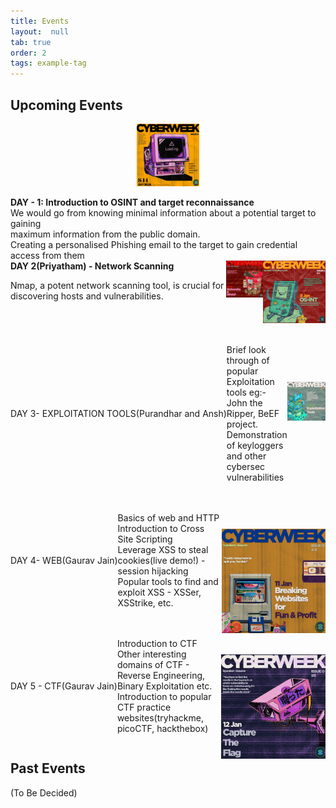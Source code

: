 ```yaml
---
title: Events
layout:  null
tab: true
order: 2
tags: example-tag
---
```

## Upcoming Events

<p align="center">
      <img src="assets/images/CyberWeeklogo.jpeg" alt="Cyber Week" height = "100" width="100"/>
</p>

<div style="margin-bottom=20px;">
      <div style="float:left;">
            <b>DAY - 1: Introduction to OSINT and target reconnaissance</b><br/>
            We would go from knowing minimal information about a potential target to gaining<br/> maximum information from the public domain.<br/>
            Creating a personalised Phishing email to the target to gain credential access from them <br/>
      </div>
      <div style="float:right;">
       <img src="assets/images/os-init 8jan.jpeg" alt="OSINT" height = "100" width="100"/>
      </div>
</div>

<!-- <p align="center">DAY 1- OSINT(Purandhar and Ansh)</p> -->
<!-- <div style="display: flex;
      align-items: center;
      margin-bottom: 20px;">
  <div class="text" style=" flex: 1;">
   <p>We would go from knowing minimal information about a potential target to gaining maximum information from the public domain.<br/>
  Creating a personalised Phishing email to the target to gain credential access from them <br/>
  </p>
  </div>
  <div class="image" style="flex: 1;
      text-align: right;
      height: 200px;
      width: 200px;">
    <img src="assets/images/os-init 8jan.jpeg" alt="Image 1">
  </div>
</div> -->

<!-- Row 2 -->
<div  style="display: flex;
      margin-bottom: 20px;
      margin-top:100px;">
  <div style="float:left;">
   <b>DAY 2(Priyatham) - Network Scanning</b><br/>
   <p>Nmap, a potent network scanning tool, is crucial for discovering hosts and vulnerabilities. </p>
  </div>
  <div style="float:right;
      height: 100px;
      width: 100px;">
    <img src="assets/images/network.jpeg" alt="Image 2">
  </div>
</div>

<!-- Row 3 -->
<div class="row" style="display: flex;
      align-items: center;
      margin-bottom: 20px;">
      <p align="center">DAY 3- EXPLOITATION TOOLS(Purandhar and Ansh)</p>

  <div class="text" style=" flex: 1;">
  <p>Brief look through of popular Exploitation tools eg:- John the Ripper, BeEF project.<br/>
  Demonstration of keyloggers and other cybersec vulnerabilities</p>
  </div>
  <div class="image" style="flex: 1;
      text-align: right;
      height: 100px;
      width: 100px;">
    <img src="assets/images/exploitation.jpeg" alt="Image 3">
  </div>
</div>
<!-- Row 4 -->
<div class="row" style="display: flex;
      align-items: center;
      margin-bottom: 20px;"> <p align="center">DAY 4- WEB(Gaurav Jain)</p>

  <div class="text" style=" flex: 1;">
   <p align="left">Basics of web and HTTP<br/>
  Introduction to Cross Site Scripting<br/>
  Leverage XSS to steal cookies(live demo!) - session hijacking<br/>
  Popular tools to find and exploit XSS - XSSer, XSStrike, etc.</p>
  </div>
  <div class="image" style="flex: 1;
      text-align: right;
      height: 100px;
      width: 100px;">
    <img src="assets/images/breakingWebsite.jpeg" alt="Image 4">
  </div>
</div>

<!-- Row 5 -->
<div class="row" style="display: flex;
      align-items: center;
      margin-bottom: 20px;"> <p align="center">DAY 5 - CTF(Gaurav Jain)</p>

  <div class="text" style=" flex: 1;">
     <p align="left">Introduction to CTF<br/>
  Other interesting domains of CTF - Reverse Engineering, Binary Exploitation etc.<br/>
  Introduction to popular CTF practice websites(tryhackme, picoCTF, hackthebox)</p>
  </div>
  <div class="image" style="flex: 1;
      text-align: right;
      height: 100px;
      width: 100px;">
    <img src="assets/images/ctf.jpeg" alt="Image 5">
  </div>
</div>

## Past Events

(To Be Decided)
